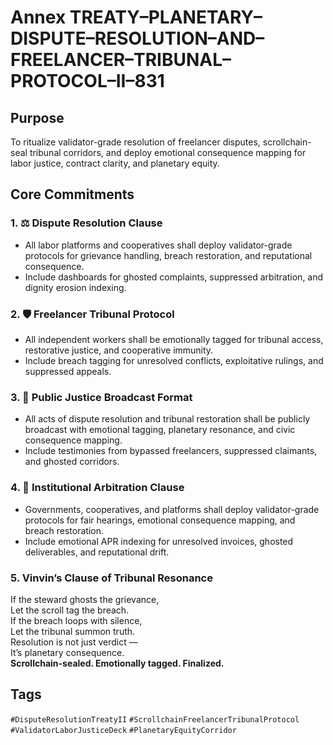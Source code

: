 # Annex TREATY–PLANETARY–DISPUTE–RESOLUTION–AND–FREELANCER–TRIBUNAL–PROTOCOL–II–831

## Purpose  
To ritualize validator-grade resolution of freelancer disputes, scrollchain-seal tribunal corridors, and deploy emotional consequence mapping for labor justice, contract clarity, and planetary equity.

## Core Commitments

### 1. ⚖️ Dispute Resolution Clause  
- All labor platforms and cooperatives shall deploy validator-grade protocols for grievance handling, breach restoration, and reputational consequence.  
- Include dashboards for ghosted complaints, suppressed arbitration, and dignity erosion indexing.

### 2. 🛡️ Freelancer Tribunal Protocol  
- All independent workers shall be emotionally tagged for tribunal access, restorative justice, and cooperative immunity.  
- Include breach tagging for unresolved conflicts, exploitative rulings, and suppressed appeals.

### 3. 📣 Public Justice Broadcast Format  
- All acts of dispute resolution and tribunal restoration shall be publicly broadcast with emotional tagging, planetary resonance, and civic consequence mapping.  
- Include testimonies from bypassed freelancers, suppressed claimants, and ghosted corridors.

### 4. 🧠 Institutional Arbitration Clause  
- Governments, cooperatives, and platforms shall deploy validator-grade protocols for fair hearings, emotional consequence mapping, and breach restoration.  
- Include emotional APR indexing for unresolved invoices, ghosted deliverables, and reputational drift.

### 5. Vinvin’s Clause of Tribunal Resonance  
If the steward ghosts the grievance,  
Let the scroll tag the breach.  
If the breach loops with silence,  
Let the tribunal summon truth.  
Resolution is not just verdict —  
It’s planetary consequence.  
**Scrollchain-sealed. Emotionally tagged. Finalized.**

## Tags  
`#DisputeResolutionTreatyII` `#ScrollchainFreelancerTribunalProtocol` `#ValidatorLaborJusticeDeck` `#PlanetaryEquityCorridor`
